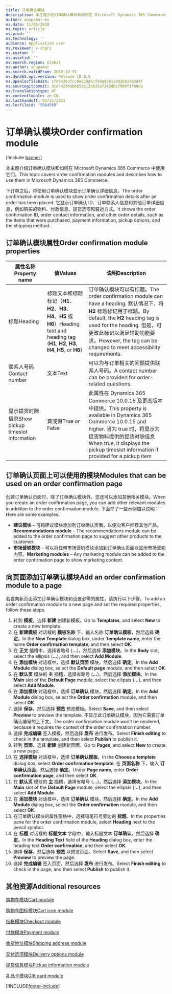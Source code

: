 ```yaml
---
title: 订单确认模块
description: 本主题介绍订单确认模块和如何在 Microsoft Dynamics 365 Commerce 中使用它们。
author: anupamar-ms
ms.date: 11/06/2020
ms.topic: article
ms.prod: ''
ms.technology: ''
audience: Application user
ms.reviewer: v-chgri
ms.custom: ''
ms.assetid: ''
ms.search.region: Global
ms.author: anupamar
ms.search.validFrom: 2019-10-31
ms.dyn365.ops.version: Release 10.0.5
ms.openlocfilehash: 1f8742637cc8ed29abcfb9a8061a8d2602762d4f
ms.sourcegitcommit: 3cdc42346bb653c13ab33a7142dbb7969f1f6dda
ms.translationtype: HT
ms.contentlocale: zh-CN
ms.lasthandoff: 03/31/2021
ms.locfileid: "5804569"
---
```

# <a name="order-confirmation-module"></a><span data-ttu-id="301f5-103">订单确认模块</span><span class="sxs-lookup"><span data-stu-id="301f5-103">Order confirmation module</span></span>

[!include [banner](includes/banner.md)]

<span data-ttu-id="301f5-104">本主题介绍订单确认模块和如何在 Microsoft Dynamics 365 Commerce 中使用它们。</span><span class="sxs-lookup"><span data-stu-id="301f5-104">This topic covers order confirmation modules and describes how to use them in Microsoft Dynamics 365 Commerce.</span></span>

<span data-ttu-id="301f5-105">下订单之后，将使用订单确认模块显示订单确认详细信息。</span><span class="sxs-lookup"><span data-stu-id="301f5-105">The order confirmation module is used to show order confirmation details after an order has been placed.</span></span> <span data-ttu-id="301f5-106">它显示订单确认 ID、订单联系人信息和其他订单详细信息，例如购买的物料、付款信息、提货选项和装运方式。</span><span class="sxs-lookup"><span data-stu-id="301f5-106">It shows the order confirmation ID, order contact information, and other order details, such as the items that were purchased, payment information, pickup options, and the shipping method.</span></span>

## <a name="order-confirmation-module-properties"></a><span data-ttu-id="301f5-107">订单确认模块属性</span><span class="sxs-lookup"><span data-stu-id="301f5-107">Order confirmation module properties</span></span>

| <span data-ttu-id="301f5-108">属性名称</span><span class="sxs-lookup"><span data-stu-id="301f5-108">Property name</span></span>  | <span data-ttu-id="301f5-109">值</span><span class="sxs-lookup"><span data-stu-id="301f5-109">Values</span></span> | <span data-ttu-id="301f5-110">说明</span><span class="sxs-lookup"><span data-stu-id="301f5-110">Description</span></span> |
|----------------|--------|-------------|
| <span data-ttu-id="301f5-111">标题</span><span class="sxs-lookup"><span data-stu-id="301f5-111">Heading</span></span>        | <span data-ttu-id="301f5-112">标题文本和标题标记（**H1**、**H2**、**H3**、**H4**、**H5** 或 **H6**）</span><span class="sxs-lookup"><span data-stu-id="301f5-112">Heading text and heading tag (**H1**, **H2**, **H3**, **H4**, **H5**, or **H6**)</span></span> | <span data-ttu-id="301f5-113">订单确认模块可以有标题。</span><span class="sxs-lookup"><span data-stu-id="301f5-113">The order confirmation module can have a heading.</span></span> <span data-ttu-id="301f5-114">默认情况下，将 **H2** 标题标记用于标题。</span><span class="sxs-lookup"><span data-stu-id="301f5-114">By default, the **H2** heading tag is used for the heading.</span></span> <span data-ttu-id="301f5-115">但是，可更改此标记以满足辅助功能要求。</span><span class="sxs-lookup"><span data-stu-id="301f5-115">However, the tag can be changed to meet accessibility requirements.</span></span> |
| <span data-ttu-id="301f5-116">联系人号码</span><span class="sxs-lookup"><span data-stu-id="301f5-116">Contact number</span></span> | <span data-ttu-id="301f5-117">文本</span><span class="sxs-lookup"><span data-stu-id="301f5-117">Text</span></span> | <span data-ttu-id="301f5-118">可以为与订单相关的问题提供联系人号码。</span><span class="sxs-lookup"><span data-stu-id="301f5-118">A contact number can be provided for order-related questions.</span></span> |
| <span data-ttu-id="301f5-119">显示提货时隙信息</span><span class="sxs-lookup"><span data-stu-id="301f5-119">Show pickup timeslot information</span></span> | <span data-ttu-id="301f5-120">真或假</span><span class="sxs-lookup"><span data-stu-id="301f5-120">True or False</span></span> | <span data-ttu-id="301f5-121">此属性在 Dynamics 365 Commerce 10.0.15 及更高版本中提供。</span><span class="sxs-lookup"><span data-stu-id="301f5-121">This property is available in Dynamics 365 Commerce 10.0.15 and higher.</span></span> <span data-ttu-id="301f5-122">当为 true 时，将显示为提货物料提供的提货时隙信息</span><span class="sxs-lookup"><span data-stu-id="301f5-122">When true, it displays the pickup timeslot information if provided for a pickup item</span></span>|

## <a name="modules-that-can-be-used-on-an-order-confirmation-page"></a><span data-ttu-id="301f5-123">订单确认页面上可以使用的模块</span><span class="sxs-lookup"><span data-stu-id="301f5-123">Modules that can be used on an order confirmation page</span></span>

<span data-ttu-id="301f5-124">创建订单确认页面时，除了订单确认模块外，您还可以添加其他相关模块。</span><span class="sxs-lookup"><span data-stu-id="301f5-124">When you create an order confirmation page, you can add other relevant modules in addition to the order confirmation module.</span></span> <span data-ttu-id="301f5-125">下面举了一些示例加以说明：</span><span class="sxs-lookup"><span data-stu-id="301f5-125">Here are some examples:</span></span>

- <span data-ttu-id="301f5-126">**建议模块** – 可将建议模块添加到订单确认页面，以便向客户推荐其他产品。</span><span class="sxs-lookup"><span data-stu-id="301f5-126">**Recommendations module** – The recommendations module can be added to the order confirmation page to suggest other products to the customer.</span></span>
- <span data-ttu-id="301f5-127">**市场营销模块** – 可以将任何市场营销模块添加到订单确认页面以显示市场营销内容。</span><span class="sxs-lookup"><span data-stu-id="301f5-127">**Marketing modules** – Any marketing module can be added to the order confirmation page to show marketing content.</span></span>

## <a name="add-an-order-confirmation-module-to-a-page"></a><span data-ttu-id="301f5-128">向页面添加订单确认模块</span><span class="sxs-lookup"><span data-stu-id="301f5-128">Add an order confirmation module to a page</span></span>

<span data-ttu-id="301f5-129">若要向新页面添加订单确认模块和设置必需的属性，请执行以下步骤。</span><span class="sxs-lookup"><span data-stu-id="301f5-129">To add an order confirmation module to a new page and set the required properties, follow these steps.</span></span>

1. <span data-ttu-id="301f5-130">转到 **模板**，选择 **新建** 创建新模板。</span><span class="sxs-lookup"><span data-stu-id="301f5-130">Go to **Templates**, and select **New** to create a new template.</span></span>
1. <span data-ttu-id="301f5-131">在 **新建模板** 对话框的 **模板名称** 下，输入名称 **订单确认模板**，然后选择 **确定**。</span><span class="sxs-lookup"><span data-stu-id="301f5-131">In the **New Template** dialog box, under **Template name**, enter the name **Order confirmation template**, and then select **OK**.</span></span>
1. <span data-ttu-id="301f5-132">在 **正文** 插槽中，选择省略号 (**...**)，然后选择 **添加模块**。</span><span class="sxs-lookup"><span data-stu-id="301f5-132">In the **Body** slot, select the ellipsis (**...**), and then select **Add Module**.</span></span>
1. <span data-ttu-id="301f5-133">在 **添加模块** 对话框中，选择 **默认页面** 模块，然后选择 **确定**。</span><span class="sxs-lookup"><span data-stu-id="301f5-133">In the **Add Module** dialog box, select the **Default page** module, and then select **OK**.</span></span>
1. <span data-ttu-id="301f5-134">在 **默认页** 模块的 **主** 插槽，选择省略号 (**...**)，然后选择 **添加模块**。</span><span class="sxs-lookup"><span data-stu-id="301f5-134">In the **Main** slot of the **Default Page** module, select the ellipsis (**...**), and then select **Add Module**.</span></span>
1. <span data-ttu-id="301f5-135">在 **添加模块** 对话框中，选择 **订单确认** 模块，然后选择 **确定**。</span><span class="sxs-lookup"><span data-stu-id="301f5-135">In the **Add Module** dialog box, select the **Order confirmation** module, and then select **OK**.</span></span>
1. <span data-ttu-id="301f5-136">选择 **保存**，然后选择 **预览** 预览模板。</span><span class="sxs-lookup"><span data-stu-id="301f5-136">Select **Save**, and then select **Preview** to preview the template.</span></span> <span data-ttu-id="301f5-137">不显示此订单确认模块，因为它需要订单确认编号的上下文。</span><span class="sxs-lookup"><span data-stu-id="301f5-137">The order confirmation module won't be rendered, because it requires the context of the order confirmation number.</span></span>
1. <span data-ttu-id="301f5-138">选择 **完成编辑** 签入模板，然后选择 **发布** 进行发布。</span><span class="sxs-lookup"><span data-stu-id="301f5-138">Select **Finish editing** to check in the template, and then select **Publish** to publish it.</span></span>
1. <span data-ttu-id="301f5-139">转到 **页面**，选择 **新建** 创建新页面。</span><span class="sxs-lookup"><span data-stu-id="301f5-139">Go to **Pages**, and select **New** to create a new page.</span></span>
1. <span data-ttu-id="301f5-140">在 **选择模板** 对话框中，选择 **订单确认模板**。</span><span class="sxs-lookup"><span data-stu-id="301f5-140">In the **Choose a template** dialog box, select **Order confirmation template**.</span></span> <span data-ttu-id="301f5-141">在 **页面名称** 下，输入 **订单确认页面**，然后选择 **确定**。</span><span class="sxs-lookup"><span data-stu-id="301f5-141">Under **Page name**, enter **Order confirmation page**, and then select **OK**.</span></span>
1. <span data-ttu-id="301f5-142">在 **默认页** 模块的 **主** 插槽，选择省略号 (**...**)，然后选择 **添加模块**。</span><span class="sxs-lookup"><span data-stu-id="301f5-142">In the **Main** slot of the **Default Page** module, select the ellipsis (**...**), and then select **Add Module**.</span></span>
1. <span data-ttu-id="301f5-143">在 **添加模块** 对话框中，选择 **订单确认** 模块，然后选择 **确定**。</span><span class="sxs-lookup"><span data-stu-id="301f5-143">In the **Add Module** dialog box, select the **Order confirmation** module, and then select **OK**.</span></span>
1. <span data-ttu-id="301f5-144">在订单确认模块的属性窗格中，选择铅笔符号旁边的 **标题**。</span><span class="sxs-lookup"><span data-stu-id="301f5-144">In the properties pane for the order confirmation module, select **Heading** next to the pencil symbol.</span></span>
1. <span data-ttu-id="301f5-145">在 **标题** 对话框的 **标题文本** 字段中，输入标题文本 **订单确认**，然后选择 **确定**。</span><span class="sxs-lookup"><span data-stu-id="301f5-145">In the **Heading Text** field of the **Heading** dialog box, enter the heading text **Order confirmation**, and then select **OK**.</span></span>
1. <span data-ttu-id="301f5-146">选择 **保存**，然后选择 **预览** 以预览页面。</span><span class="sxs-lookup"><span data-stu-id="301f5-146">Select **Save**, and then select **Preview** to preview the page.</span></span>
1. <span data-ttu-id="301f5-147">选择 **完成编辑** 签入页面，然后选择 **发布** 进行发布。</span><span class="sxs-lookup"><span data-stu-id="301f5-147">Select **Finish editing** to check in the page, and then select **Publish** to publish it.</span></span>

## <a name="additional-resources"></a><span data-ttu-id="301f5-148">其他资源</span><span class="sxs-lookup"><span data-stu-id="301f5-148">Additional resources</span></span>

[<span data-ttu-id="301f5-149">购物车模块</span><span class="sxs-lookup"><span data-stu-id="301f5-149">Cart module</span></span>](add-cart-module.md)

[<span data-ttu-id="301f5-150">购物车图标模块</span><span class="sxs-lookup"><span data-stu-id="301f5-150">Cart icon module</span></span>](cart-icon-module.md)

[<span data-ttu-id="301f5-151">结帐模块</span><span class="sxs-lookup"><span data-stu-id="301f5-151">Checkout module</span></span>](add-checkout-module.md)

[<span data-ttu-id="301f5-152">付款模块</span><span class="sxs-lookup"><span data-stu-id="301f5-152">Payment module</span></span>](payment-module.md)

[<span data-ttu-id="301f5-153">收货地址模块</span><span class="sxs-lookup"><span data-stu-id="301f5-153">Shipping address module</span></span>](ship-address-module.md)

[<span data-ttu-id="301f5-154">交付选项模块</span><span class="sxs-lookup"><span data-stu-id="301f5-154">Delivery options module</span></span>](delivery-options-module.md)

[<span data-ttu-id="301f5-155">提货信息模块</span><span class="sxs-lookup"><span data-stu-id="301f5-155">Pickup information module</span></span>](pickup-info-module.md)

[<span data-ttu-id="301f5-156">礼品卡模块</span><span class="sxs-lookup"><span data-stu-id="301f5-156">Gift card module</span></span>](add-giftcard.md)


[!INCLUDE[footer-include](../includes/footer-banner.md)]